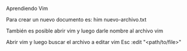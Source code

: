 Aprendiendo Vim

Para crear un nuevo documento es:
him nuevo-archivo.txt

También es posible abrir vim y luego darle nombre al archivo 
vim

Abrir vim y luego buscar el archivo a editar 
vim
Esc
:edit "<path/to/file>"